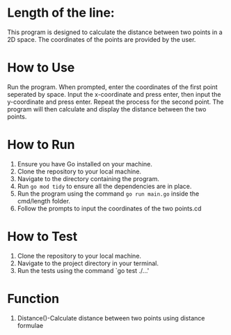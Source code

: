 # Length of the line: 
This program is designed to calculate the distance between two points in a 2D space. The coordinates of the points are provided by the user.

# How to Use
Run the program.
When prompted, enter the coordinates of the first point seperated by space. Input the x-coordinate and press enter, then input the y-coordinate and press enter.
Repeat the process for the second point.
The program will then calculate and display the distance between the two points.

# How to Run
1. Ensure you have Go installed on your machine.
2. Clone the repository to your local machine.
3. Navigate to the directory containing the program.
4. Run `go mod tidy` to ensure all the dependencies are in place.
5. Run the program using the command `go run main.go` inside the cmd/length folder.
6. Follow the prompts to input the coordinates of the two points.cd 

# How to Test
1. Clone the repository to your local machine.
2. Navigate to the project directory in your terminal.
4. Run the tests using the command `go test ./...'

# Function
 1. Distance()-Calculate distance between two points using distance formulae